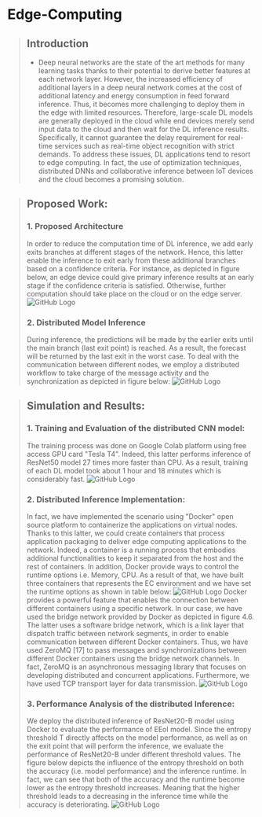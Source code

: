 # Edge-Computing

> ## Introduction
>* Deep neural networks are the state of the art methods for many learning tasks thanks to their potential to derive better features at each network layer. However, the increased efficiency of additional layers in a deep neural network comes at the cost of additional latency and energy consumption in feed forward inference. Thus, it becomes more challenging to deploy them in the edge with limited resources.
Therefore, large-scale DL models are generally deployed in the cloud while end devices merely send input data to the cloud and then wait for the DL inference results. Specifically, it cannot guarantee the delay requirement for real-time services such as real-time object recognition with strict demands.
To address these issues, DL applications tend to resort to edge computing. In fact, the use of optimization techniques, distributed DNNs and collaborative inference between IoT devices and the cloud becomes a promising solution.

> ## Proposed Work:
>### 1. Proposed Architecture
>In order to reduce the computation time of DL inference, we add early exits branches at
different stages of the network. Hence, this latter enable the inference to exit early from these
additional branches based on a confidence criteria. For instance, as depicted in figure below, an
edge device could give primary inference results at an early stage if the confidence criteria is
satisfied. Otherwise, further computation should take place on the cloud or on the edge server.
![GitHub Logo](./dnn_partioning/images/distributed_cnn.png)
>### 2. Distributed Model Inference
>During inference, the predictions will be made by the earlier exits until the main branch (last exit point) is reached. As a result, the forecast will be returned by the last exit in the worst case. To deal with the communication between different nodes, we employ a distributed workflow to take charge of the message activity and the synchronization as depicted in figure below:
![GitHub Logo](./dnn_partioning/images/communication_workflow_2.png)

> ## Simulation and Results:
>### 1. Training and Evaluation of the distributed CNN model:
>The training process was done on Google Colab platform using free access GPU card "Tesla T4". Indeed, this latter performs inference of ResNet50 model 27 times more faster than CPU. As a result, training of each DL model took about 1 hour and 18 minutes which is considerably fast.
![GitHub Logo](./dnn_partioning/images/training.png)
>### 2. Distributed Inference Implementation:
>In fact, we have implemented the scenario using "Docker" open source platform to containerize the applications on virtual nodes. Thanks to this latter, we could create containers that process application packaging to deliver edge computing applications to the network.
Indeed, a container is a running process that embodies additional functionalities to keep it separated from the host and the rest of containers. In addition, Docker provide ways to control the runtime options i.e. Memory, CPU. As a result of that, we have built three containers that represents the EC environment and we have set the runtime options as shown in table below:
![GitHub Logo](./dnn_partioning/images/runtime_options.png)
Docker provides a powerful feature that enables the connection between different containers using a specific network. In our case, we have used the bridge network provided by Docker as depicted in figure 4.6. The latter uses a software bridge network, which is a link layer that
dispatch traffic between network segments, in order to enable communication between different Docker containers. Thus, we have used ZeroMQ [17] to pass messages and synchronizations between different Docker containers using the bridge network channels. In fact, ZeroMQ is an
asynchronous messaging library that focuses on developing distributed and concurrent applications. Furthermore, we have used TCP transport layer for data transmission.
![GitHub Logo](./dnn_partioning/images/docker_env.png)
>### 3. Performance Analysis of the distributed Inference:
>We deploy the distributed inference of ResNet20-B model using Docker to evaluate the performance of EEoI model. Since the entropy threshold T directly affects on the model performance, as well as on the exit point that will perform the inference, we evaluate the performance of
ResNet20-B under different threshold values.
The figure below depicts the influence of the entropy threshold on both the accuracy (i.e. model performance) and the inference runtime. In fact, we can see that both of the accuracy and the runtime become lower as the entropy threshold increases. Meaning that the higher threshold
leads to a decreasing in the inference time while the accuracy is deteriorating.
![GitHub Logo](./dnn_partioning/images/performance_results.png)


